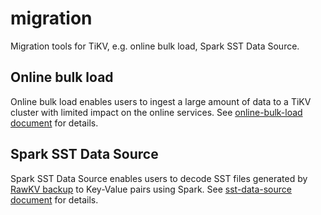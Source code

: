 # migration

Migration tools for TiKV, e.g. online bulk load, Spark SST Data Source.

## Online bulk load

Online bulk load enables users to ingest a large amount of data to a TiKV cluster with limited impact on the online services. See [online-bulk-load document](./online-bulk-load/README.md) for details.

## Spark SST Data Source

Spark SST Data Source enables users to decode SST files generated by [RawKV backup](https://docs.pingcap.com/tidb/stable/use-br-command-line-tool#back-up-raw-kv-experimental-feature) to Key-Value pairs using Spark. See [sst-data-source document](./sst-data-source/README.md) for details.
